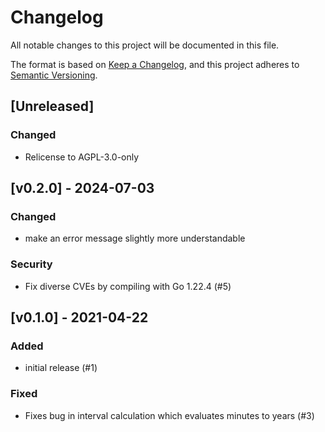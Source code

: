 # Changelog
All notable changes to this project will be documented in this file.

The format is based on [Keep a Changelog](https://keepachangelog.com/en/1.0.0/),
and this project adheres to [Semantic Versioning](https://semver.org/spec/v2.0.0.html).

## [Unreleased]
### Changed
- Relicense to AGPL-3.0-only

## [v0.2.0] - 2024-07-03
### Changed
- make an error message slightly more understandable

### Security
- Fix diverse CVEs by compiling with Go 1.22.4 (#5)

## [v0.1.0] - 2021-04-22
### Added
- initial release (#1)

### Fixed
- Fixes bug in interval calculation which evaluates minutes to years (#3)